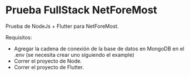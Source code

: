 # Prueba FullStack NetForeMost

Prueba de NodeJs + Flutter para NetForeMost.

Requisitos:
- Agregar la cadena de conexión de la base de datos en MongoDB en el .env (se necesita crear uno siguiendo el example)
- Correr el proyecto de Node.
- Correr el proyecto de Flutter.

